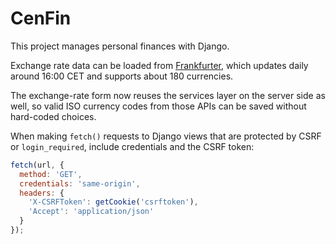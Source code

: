 # CenFin

This project manages personal finances with Django.

Exchange rate data can be loaded from [Frankfurter](https://www.frankfurter.app/), which updates daily around 16:00 CET and supports about 180 currencies.

The exchange-rate form now reuses the services layer on the server side as well,
so valid ISO currency codes from those APIs can be saved without hard-coded
choices.

When making `fetch()` requests to Django views that are protected by CSRF or
`login_required`, include credentials and the CSRF token:

```javascript
fetch(url, {
  method: 'GET',
  credentials: 'same-origin',
  headers: {
    'X-CSRFToken': getCookie('csrftoken'),
    'Accept': 'application/json'
  }
});
```
